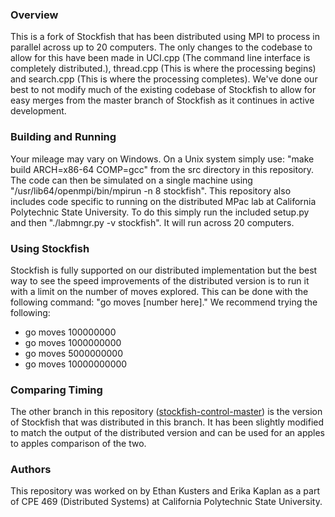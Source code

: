 ### Overview
This is a fork of Stockfish that has been distributed using MPI to process in parallel across up to 20 computers. The only changes to the codebase to allow for this have been made in UCI.cpp (The command line interface is completely distributed.), thread.cpp (This is where the processing begins) and search.cpp (This is where the processing completes). We've done our best to not modify much of the existing codebase of Stockfish to allow for easy merges from the master branch of Stockfish as it continues in active development.

### Building and Running
Your mileage may vary on Windows. On a Unix system simply use: "make build ARCH=x86-64 COMP=gcc" from the src directory in this repository. The code can then be simulated on a single machine using "/usr/lib64/openmpi/bin/mpirun -n 8 stockfish". This repository also includes code specific to running on the distributed MPac lab at California Polytechnic State University. To do this simply run the included setup.py and then "./labmngr.py -v stockfish". It will run across 20 computers. 

### Using Stockfish
Stockfish is fully supported on our distributed implementation but the best way to see the speed improvements of the distributed version is to run it with a limit on the number of moves explored. This can be done with the following command: "go moves [number here]." We recommend trying the following:
* go moves 100000000
* go moves 1000000000
* go moves 5000000000
* go moves 10000000000

### Comparing Timing
The other branch in this repository ([stockfish-control-master](https://github.com/ethan-kusters/Stockfish/tree/stockfish-control-master)) is the version of Stockfish that was distributed in this branch. It has been slightly modified to match the output of the distributed version and can be used for an apples to apples comparison of the two. 

### Authors
This repository was worked on by Ethan Kusters and Erika Kaplan as a part of CPE 469 (Distributed Systems) at California Polytechnic State University.
